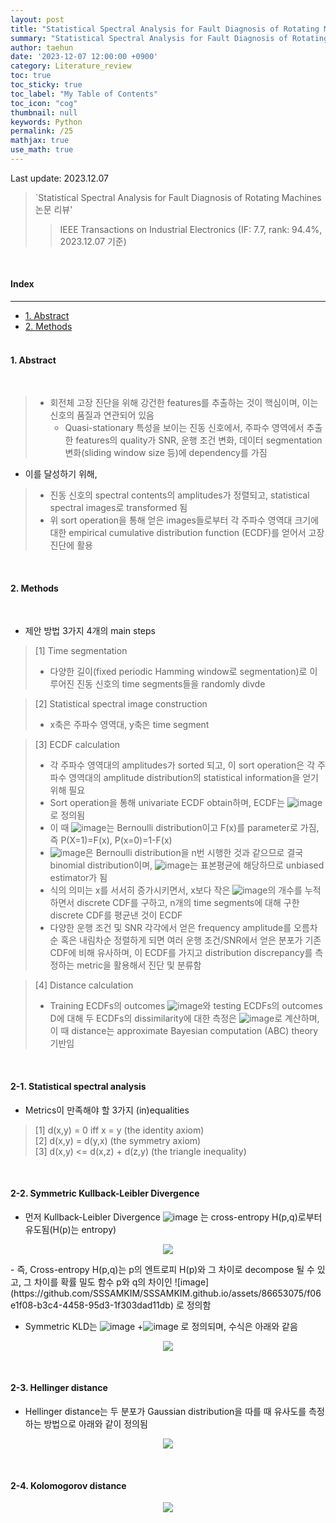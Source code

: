 ```yaml
---
layout: post
title: "Statistical Spectral Analysis for Fault Diagnosis of Rotating Machines 논문 리뷰"
summary: "Statistical Spectral Analysis for Fault Diagnosis of Rotating Machines 논문 리뷰"
author: taehun
date: '2023-12-07 12:00:00 +0900'
category: Literature_review
toc: true
toc_sticky: true
toc_label: "My Table of Contents"
toc_icon: "cog"
thumbnail: null  
keywords: Python
permalink: /25
mathjax: true
use_math: true
---
```


Last update: 2023.12.07<br>

> `Statistical Spectral Analysis for Fault Diagnosis of Rotating Machines 논문 리뷰'
> > IEEE Transactions on Industrial Electronics (IF: 7.7, rank: 94.4%, 2023.12.07 기준)<br>

<br>

#### Index
---

- [1. Abstract](#1-abstract)
- [2. Methods](#2-methods)<br><br>

#### **1. Abstract**
  
<br>

> - 회전체 고장 진단을 위해 강건한 features를 추출하는 것이 핵심이며, 이는 신호의 품질과 연관되어 있음
>   - Quasi-stationary 특성을 보이는 진동 신호에서, 주파수 영역에서 추출한 features의 quality가 SNR, 운행 조건 변화, 데이터 segmentation 변화(sliding window size 등)에 dependency를 가짐<br>

- 이를 달성하기 위해,

> - 진동 신호의 spectral contents의 amplitudes가 정렬되고, statistical spectral images로 transformed 됨<br>
> - 위 sort operation을 통해 얻은 images들로부터 각 주파수 영역대 크기에 대한 empirical cumulative distribution function (ECDF)를 얻어서 고장 진단에 활용<br>

<br>

#### **2. Methods**

<br>

- 제안 방법 3가지 4개의 main steps<br>

> [1] Time segmentation
> - 다양한 길이(fixed periodic Hamming window로 segmentation)로 이루어진 진동 신호의 time segments들을 randomly divde<br>

> [2] Statistical spectral image construction
> - x축은 주파수 영역대, y축은 time segment<br>

> [3] ECDF calculation
> - 각 주파수 영역대의 amplitudes가 sorted 되고, 이 sort operation은 각 주파수 영역대의 amplitude distribution의 statistical information을 얻기 위해 필요<br>
> - Sort operation을 통해 univariate ECDF obtain하며, ECDF는 ![image](https://github.com/SSSAMKIM/SSSAMKIM.github.io/assets/86653075/83e7ec8f-ead3-43eb-a3b5-9184b5d9c2ee)로 정의됨<br>
> - 이 때 ![image](https://github.com/SSSAMKIM/SSSAMKIM.github.io/assets/86653075/3d401909-672d-4f35-a85e-4431f587eada)는 Bernoulli distribution이고 F(x)를 parameter로 가짐, 즉 P(X=1)=F(x), P(x=0)=1-F(x)<br>
> - ![image](https://github.com/SSSAMKIM/SSSAMKIM.github.io/assets/86653075/6336c7e7-6dc5-42cf-8933-33f31bf8a351)은 Bernoulli distribution을 n번 시행한 것과 같으므로 결국 binomial distribution이며, ![image](https://github.com/SSSAMKIM/SSSAMKIM.github.io/assets/86653075/d65da1ea-51f1-4cf7-ad23-393e8ea6810b)는 표본평균에 해당하므로 unbiased estimator가 됨<br>
> - 식의 의미는 x를 서서히 증가시키면서, x보다 작은 ![image](https://github.com/SSSAMKIM/SSSAMKIM.github.io/assets/86653075/ce9d4b35-1cbc-41aa-b5f6-b87633c5f40c)의 개수를 누적하면서 discrete CDF를 구하고, n개의 time segments에 대해 구한 discrete CDF를 평균낸 것이 ECDF<br>
> - 다양한 운행 조건 및 SNR 각각에서 얻은 frequency amplitude를 오름차순 혹은 내림차순 정렬하게 되면 여러 운행 조건/SNR에서 얻은 분포가 기존 CDF에 비해 유사하며, 이 ECDF를 가지고 distribution discrepancy를 측정하는 metric을 활용해서 진단 및 분류함<br>

> [4] Distance calculation
> - Training ECDFs의 outcomes ![image](https://github.com/SSSAMKIM/SSSAMKIM.github.io/assets/86653075/42c75dfe-b655-43a1-895a-b45c0ff945aa)와 testing ECDFs의 outcomes D에 대해 두 ECDFs의 dissimilarity에 대한 측정은 ![image](https://github.com/SSSAMKIM/SSSAMKIM.github.io/assets/86653075/aa7e6100-6c75-403c-9482-067befe8321a)로 계산하며, 이 때 distance는 approximate Bayesian computation (ABC) theory 기반임<br>

<br>

#### **2-1. Statistical spectral analysis**<br>

- Metrics이 만족해야 할 3가지 (in)equalities<br>
> [1] d(x,y) = 0 iff x = y (the identity axiom)<br>
> [2] d(x,y) = d(y,x) (the symmetry axiom)<br>
> [3] d(x,y) <= d(x,z) + d(z,y) (the triangle inequality)<br>

<br>

#### **2-2. Symmetric Kullback-Leibler Divergence**<br>
- 먼저 Kullback-Leibler Divergence ![image](https://github.com/SSSAMKIM/SSSAMKIM.github.io/assets/86653075/973ca2a8-94ea-46da-bc01-c12dab2587f7)
는 cross-entropy H(p,q)로부터 유도됨(H(p)는 entropy)
<p align = "center">
  <img src = "https://github.com/SSSAMKIM/SSSAMKIM.github.io/assets/86653075/2e6082c6-e914-402d-8bd9-ee107858da15">
</p>
- 즉, Cross-entropy H(p,q)는 p의 엔트로피 H(p)와 그 차이로 decompose 될 수 있고, 그 차이를 확률 밀도 함수 p와 q의 차이인 ![image](https://github.com/SSSAMKIM/SSSAMKIM.github.io/assets/86653075/f06e1f08-b3c4-4458-95d3-1f303dad11db)
로 정의함

<br>

- Symmetric KLD는 ![image](https://github.com/SSSAMKIM/SSSAMKIM.github.io/assets/86653075/c9d3580e-bdba-4e15-a199-ed51fde920ee)
+![image](https://github.com/SSSAMKIM/SSSAMKIM.github.io/assets/86653075/5d77b827-07b2-49f6-b1f6-eb8691023177)
로 정의되며, 수식은 아래와 같음

<p align = "center">
  <img src = "https://github.com/SSSAMKIM/SSSAMKIM.github.io/assets/86653075/eb45590e-66e3-4279-bf39-325c3f9919d1">
</p>

<br>

#### **2-3. Hellinger distance**<br>
- Hellinger distance는 두 분포가 Gaussian distribution을 따를 때 유사도를 측정하는 방법으로 아래와 같이 정의됨<br>

<p align = "center">
  <img src = "https://github.com/SSSAMKIM/SSSAMKIM.github.io/assets/86653075/d58f8758-9f72-456e-9bfc-d731701b07d2">
</p>

<br>

#### **2-4. Kolomogorov distance**<br>

<p align = "center">
  <img src = "https://github.com/SSSAMKIM/SSSAMKIM.github.io/assets/86653075/cd479944-21a8-4f7e-8939-6a580e575c0b">
</p>

